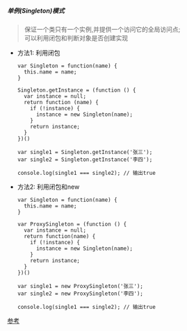 ﻿##### 单例(Singleton)模式

> 保证一个类只有一个实例,并提供一个访问它的全局访问点; <br/>可以利用闭包和判断对象是否创建实现

- 方法1: 利用闭包

  ```
  var Singleton = function(name) {
  	this.name = name;
  }
  
  Singleton.getInstance = (function () {
    var instance = null;
    return function (name) {
      if (!instance) {
        instance = new Singleton(name);
      }
      return instance;
    }
  })()
  
  var single1 = Singleton.getInstance('张三');
  var single2 = Singleton.getInstance('李四');
  
  console.log(single1 === single2); // 输出true
  ```



- 方法2: 利用闭包和new

  ```
  var Singleton = function(name) {
    this.name = name;
  }
  
  var ProxySingleton = (function () {
    var instance = null;
    return function(name) {
      if (!instance) {
        instance = new Singleton(name);
      }
      return instance;
    }
  })()
  
  var single1 = new ProxySingleton('张三');
  var single2 = new ProxySingleton('李四');
  
  console.log(single1 === single2); // 输出true
  ```

  

[参考](https://www.cnblogs.com/niehang/p/10565765.html)